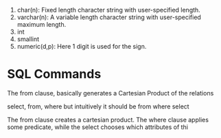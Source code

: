 1. char(n): Fixed length character string with user-specified length.
2. varchar(n): A variable length character string with user-specified maximum length.
3. int
4. smallint
5. numeric(d,p): Here 1 digit is used for the sign.
# SQL Commands
The from clause, basically generates a Cartesian Product of the relations

select, from, where but intuitively it should be from where select

The from clause creates a cartesian product. The where clause applies some predicate, while the select chooses which attributes of thi